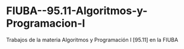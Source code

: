 # FIUBA--95.11-Algoritmos-y-Programacion-I
Trabajos de la materia Algoritmos y Programación I [95.11] en la FIUBA
